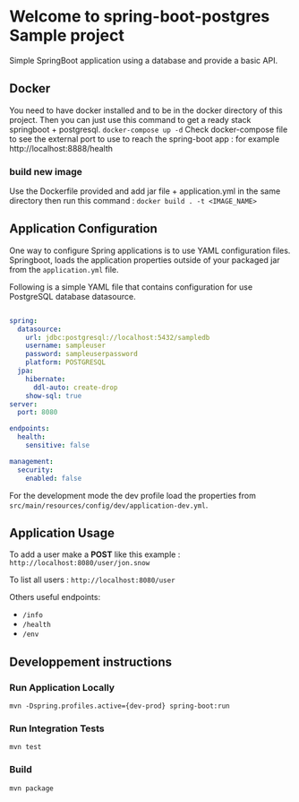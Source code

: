 # Welcome to spring-boot-postgres Sample project

Simple SpringBoot application using a database and provide a basic API.

## Docker

You need to have docker installed and to be in the docker directory of this project.
Then you can just use this command to get a ready stack springboot + postgresql.
`docker-compose up -d`
Check docker-compose file to see the external port to use to reach the spring-boot app : for example http://localhost:8888/health


### build new image
Use the Dockerfile provided and add jar file + application.yml in the same directory then run this command :
`docker build . -t <IMAGE_NAME>`

## Application Configuration

One way to configure Spring applications is to use YAML configuration files.
Springboot, loads the application properties outside of your packaged jar from the `application.yml` file.

Following is a simple YAML file that contains configuration for use PostgreSQL database datasource.

```yaml

spring:
  datasource:
    url: jdbc:postgresql://localhost:5432/sampledb
    username: sampleuser
    password: sampleuserpassword
    platform: POSTGRESQL
  jpa:
    hibernate:
      ddl-auto: create-drop
    show-sql: true
server:
  port: 8080

endpoints:
  health:
    sensitive: false

management:
  security:
    enabled: false
```

For the development mode the dev profile load the properties from `src/main/resources/config/dev/application-dev.yml`.

## Application Usage

To add a user make a **POST** like this example : `http://localhost:8080/user/jon.snow`

To list all users : `http://localhost:8080/user`

Others useful endpoints:

- `/info`
- `/health`
- `/env`


## Developpement instructions

### Run Application Locally

```mvn -Dspring.profiles.active={dev-prod} spring-boot:run```

### Run Integration Tests

```mvn test```

###  Build

```mvn package```

